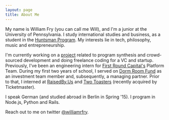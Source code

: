 ```yaml
---
layout: page
title: About Me
---
```


My name is William Fry (you can call me Will), and I'm a junior at the University of Pennsylvania. I study international studies and business, as a student in the [Huntsman Program](http://huntsman.upenn.edu/). My interests lie in tech, philosophy, music and entrepreneurship.

I'm currently working on a [project](http://solutionloft.com) related to program synthesis and crowd-sourced development and doing freelance coding for a VC and startup. Previously, I've been an engineering intern for [First Round Capital's](http://firstround.com/) Platform Team. During my first two years of school, I served on [Dorm Room Fund](http://dormroomfund.com/) as an investment team member and, subsequently, a managing partner. Prior to that, I interned at [RaisedBy.Us](http://raisedby.us/) and [Two Toasters](http://twotoasters.com) (recently acquired by Ticketmaster).


I speak German (and studied abroad in Berlin in Spring '15). I program in Node.js, Python and Rails.

Reach out to me on twitter [@williamrfry](http://twitter.com/williamrfry).
